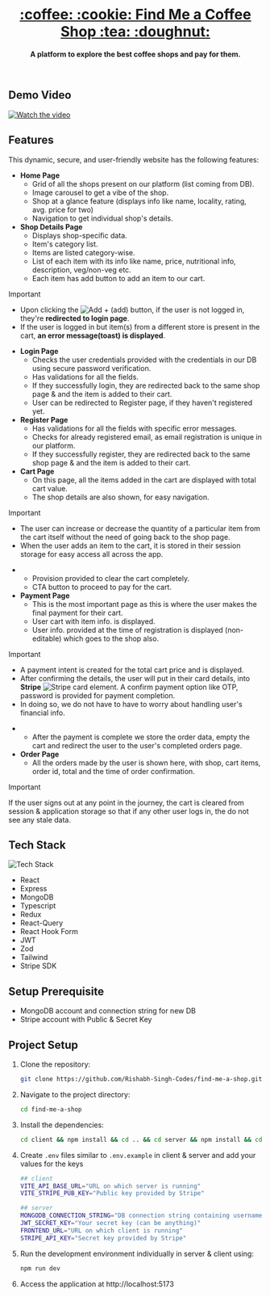 <div align="center">
  <br/>
  <h1><a href="">:coffee: :cookie: Find Me a Coffee Shop  :tea: :doughnut: </a></h1>
  <p>
    <strong>A platform to explore the best coffee shops and pay for them.</strong>
  </p>
  <br/>
</div>

## Demo Video
[![Watch the video](https://github.com/Rishabh-Singh-Codes/find-me-a-shop/assets/86565216/4144acb0-345d-4b5c-b503-be20bdf8f465)](https://www.youtube.com/watch?v=Ll0pKgaRlPc)



## Features
This dynamic, secure, and user-friendly website has the following features: 
  - **Home Page**
    - Grid of all the shops present on our platform (list coming from DB).
    - Image carousel to get a vibe of the shop.
    - Shop at a glance feature (displays info like name, locality, rating, avg. price for two)
    - Navigation to get individual shop's details.
  - **Shop Details Page**
    - Displays shop-specific data.
    - Item's category list.
    - Items are listed category-wise.
    - List of each item with its info like name, price, nutritional info, description, veg/non-veg etc.
    - Each item has add button to add an item to our cart.
> [!IMPORTANT]
> - Upon clicking the ![Add +](https://img.shields.io/badge/Add%2B-green) (add) button, if the user is not logged in, they're **redirected to login page**.
> - If the user is logged in but item(s) from a different store is present in the cart, **an error message(toast) is displayed**.
  - **Login Page**
    - Checks the user credentials provided with the credentials in our DB using secure password verification.
    - Has validations for all the fields.
    - If they successfully login, they are redirected back to the same shop page & and the item is added to their cart.
    - User can be redirected to Register page, if they haven't registered yet.
  - **Register Page**
    - Has validations for all the fields with specific error messages.
    - Checks for already registered email, as email registration is unique in our platform.
    - If they successfully register, they are redirected back to the same shop page & and the item is added to their cart.
  - **Cart Page** 
    - On this page, all the items added in the cart are displayed with total cart value.
    - The shop details are also shown, for easy navigation.
> [!IMPORTANT]
> - The user can increase or decrease the quantity of a particular item from the cart itself without the need of going back to the shop page.
> - When the user adds an item to the cart, it is stored in their session storage for easy access all across the app.
  -
    - Provision provided to clear the cart completely.
    - CTA button to proceed to pay for the cart.
  - **Payment Page**
    - This is the most important page as this is where the user makes the final payment for their cart.
    - User cart with item info. is displayed.
    - User info. provided at the time of registration is displayed (non-editable) which goes to the shop also.
> [!IMPORTANT]
> - A payment intent is created for the total cart price and is displayed.
> - After confirming the details, the user will put in their card details, into **Stripe** ![Stripe](https://img.shields.io/badge/stripe-violet?logo=stripe&logoColor=white)
 card element. A confirm payment option like OTP, password is provided for payment completion.
> - In doing so, we do not have to have to worry about handling user's financial info.
- 
   - After the payment is complete we store the order data, empty the cart and redirect the user to the user's completed orders page.
- **Order Page**
   - All the orders made by the user is shown here, with shop, cart items, order id, total and the time of order confirmation.
> [!IMPORTANT]
> If the user signs out at any point in the journey, the cart is cleared from session & application storage so that if any other user logs in, the do not see any stale data.

## Tech Stack
![Tech Stack](https://skillicons.dev/icons?i=react,express,nodejs,mongodb,typescript,redux,tailwind,aws,git,html,css,javascript,github,vscode,postman)
- React
- Express
- MongoDB
- Typescript
- Redux
- React-Query
- React Hook Form
- JWT
- Zod
- Tailwind
- Stripe SDK

## Setup Prerequisite
- MongoDB account and connection string for new DB
- Stripe account with Public & Secret Key

## Project Setup
1. Clone the repository:
    ```bash
    git clone https://github.com/Rishabh-Singh-Codes/find-me-a-shop.git
    ```

2. Navigate to the project directory:
    ```bash
    cd find-me-a-shop
    ```

3. Install the dependencies: 
    ```bash
    cd client && npm install && cd .. && cd server && npm install && cd .. && cd shared && npm install
    ```

4. Create `.env` files similar to `.env.example` in client & server and add your values for the keys
    ```bash
    ## client
    VITE_API_BASE_URL="URL on which server is running"
    VITE_STRIPE_PUB_KEY="Public key provided by Stripe"
    
    ## server
    MONGODB_CONNECTION_STRING="DB connection string containing username & password"
    JWT_SECRET_KEY="Your secret key (can be anything)"
    FRONTEND_URL="URL on which client is running"
    STRIPE_API_KEY="Secret key provided by Stripe"
    ```

5. Run the development environment individually in server & client using:
   ```bash
   npm run dev
   ```
   
6. Access the application at http://localhost:5173
